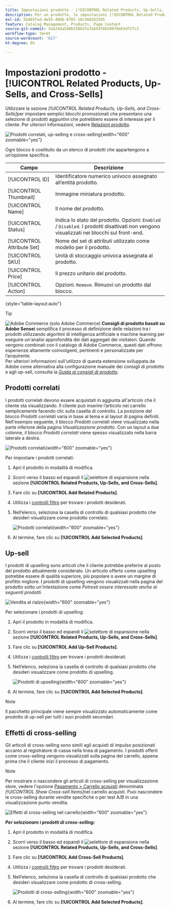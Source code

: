 ```yaml
---
title: Impostazioni prodotto - [!UICONTROL Related Products, Up-Sells, and Cross-Sells]
description: Per un prodotto, le impostazioni [!UICONTROL Related Products, Up-Sells, and Cross-Sells] definiscono semplici blocchi promozionali sulla pagina del prodotto che evidenziano una selezione di prodotti aggiuntivi.
exl-id: 5bd65fad-4e55-40db-8702-10c366261565
feature: Catalog Management, Products, Page Content
source-git-commit: 5da244a548b15863fe31b5df8b509f8e63df27c2
workflow-type: tm+mt
source-wordcount: '617'
ht-degree: 0%

---
```


# Impostazioni prodotto - [!UICONTROL Related Products, Up-Sells, and Cross-Sells]

Utilizzare la sezione _[!UICONTROL Related Products, Up-Sells, and Cross-Sells]_&#x200B;per impostare semplici blocchi promozionali che presentano una selezione di prodotti aggiuntivi che potrebbero essere di interesse per il cliente. Per ulteriori informazioni, vedere [Relazioni prodotto](../merchandising-promotions/product-relationships.md).

![Prodotti correlati, up-selling e cross-selling](./assets/product-related-up-sell-cross-sell.png){width="600" zoomable="yes"}

Ogni blocco è costituito da un elenco di prodotti che appartengono a un’opzione specifica.

| Campo | Descrizione |
|--- |--- |
| [!UICONTROL ID] | Identificatore numerico univoco assegnato all’entità prodotto. |
| [!UICONTROL Thumbnail] | Immagine miniatura prodotto. |
| [!UICONTROL Name] | Il nome del prodotto. |
| [!UICONTROL Status] | Indica lo stato del prodotto. Opzioni: `Enabled` / `Disabled`. I prodotti disattivati non vengono visualizzati nei blocchi sul front-end. |
| [!UICONTROL Attribute Set] | Nome del set di attributi utilizzato come modello per il prodotto. |
| [!UICONTROL SKU] | Unità di stoccaggio univoca assegnata al prodotto. |
| [!UICONTROL Price] | Il prezzo unitario del prodotto. |
| [!UICONTROL Action] | Opzioni: `Remove`. Rimuovi un prodotto dal blocco. |

{style="table-layout:auto"}

>[!TIP]
>
>![Adobe Commerce](../assets/adobe-logo.svg) (solo Adobe Commerce) **Consigli di prodotto basati su Adobe Sensei** semplifica il processo di definizione delle relazioni tra i prodotti utilizzando algoritmi di intelligenza artificiale e machine learning per eseguire un&#39;analisi approfondita dei dati aggregati dei visitatori. Quando vengono combinati con il catalogo di Adobe Commerce, questi dati offrono esperienze altamente coinvolgenti, pertinenti e personalizzate per l’acquirente.
><br/>
>Per ulteriori informazioni sull&#39;utilizzo di questa estensione sviluppata da Adobe come alternativa alla configurazione manuale dei consigli di prodotto e agli up-sell, consulta la _[Guida ai consigli di prodotto](https://experienceleague.adobe.com/docs/commerce/product-recommendations/guide-overview.html)_.

## Prodotti correlati

I prodotti correlati devono essere acquistati in aggiunta all&#39;articolo che il cliente sta visualizzando. Il cliente può inserire l’articolo nel carrello semplicemente facendo clic sulla casella di controllo. La posizione del blocco _Prodotti correlati_ varia in base al tema e al layout di pagina definiti. Nell&#39;esempio seguente, il blocco _Prodotti correlati_ viene visualizzato nella parte inferiore della pagina _Visualizzazione prodotto_. Con un layout a due colonne, il blocco _Prodotti correlati_ viene spesso visualizzato nella barra laterale a destra.

![Prodotti correlati](./assets/storefront-product-related-products.png){width="600" zoomable="yes"}

Per impostare i prodotti correlati:

1. Apri il prodotto in modalità di modifica.

1. Scorri verso il basso ed espandi il ![selettore di espansione](../assets/icon-display-expand.png) nella sezione **[!UICONTROL Related Products, Up-Sells, and Cross-Sells]**.

1. Fare clic su **[!UICONTROL Add Related Products]**.

1. Utilizza i [controlli filtro](../getting-started/admin-grid-controls.md) per trovare i prodotti desiderati.

1. Nell’elenco, seleziona la casella di controllo di qualsiasi prodotto che desideri visualizzare come prodotto correlato.

   ![Prodotti correlati](./assets/products-related-add.png){width="600" zoomable="yes"}

1. Al termine, fare clic su **[!UICONTROL Add Selected Products]**.

## Up-sell

I prodotti di upselling sono articoli che il cliente potrebbe preferire al posto del prodotto attualmente considerato. Un articolo offerto come upselling potrebbe essere di qualità superiore, più popolare o avere un margine di profitto migliore. I prodotti di upselling vengono visualizzati nella pagina del prodotto sotto un&#39;intestazione come _Potresti essere interessato anche ai seguenti prodotti_.

![Vendita al rialzo](./assets/storefront-product-upsell.png){width="600" zoomable="yes"}

Per selezionare i prodotti di upselling:

1. Apri il prodotto in modalità di modifica.

1. Scorri verso il basso ed espandi il ![selettore di espansione](../assets/icon-display-expand.png) nella sezione **[!UICONTROL Related Products, Up-Sells, and Cross-Sells]**.

1. Fare clic su **[!UICONTROL Add Up-Sell Products]**.

1. Utilizza i [controlli filtro](../getting-started/admin-grid-controls.md) per trovare i prodotti desiderati.

1. Nell’elenco, seleziona la casella di controllo di qualsiasi prodotto che desideri visualizzare come prodotto di upselling.

   ![Prodotti di upselling](./assets/product-up-sell-add.png){width="600" zoomable="yes"}

1. Al termine, fare clic su **[!UICONTROL Add Selected Products]**.

>[!NOTE]
>
>Il pacchetto principale viene sempre visualizzato automaticamente come prodotto di up-sell per tutti i suoi prodotti secondari.

## Effetti di cross-selling

Gli articoli di cross-selling sono simili agli acquisti di impulso posizionati accanto al registratore di cassa nella linea di pagamento. I prodotti offerti come cross-selling vengono visualizzati sulla pagina del carrello, appena prima che il cliente inizi il processo di pagamento.

>[!NOTE]
>
>Per mostrare o nascondere gli articoli di cross-selling per visualizzazione store, vedere l&#39;opzione [Pagamento > Carrello acquisti](../configuration-reference/sales/checkout.md) denominata _[!UICONTROL Show Cross-sell Items]_&#x200B;nel carrello acquisti. Puoi nascondere le cross-selling durante vendite specifiche o per test A/B in una visualizzazione punto vendita.

![Effetti di cross-selling nel carrello](./assets/storefront-cart-cross-sells.png){width="600" zoomable="yes"}

**_Per selezionare i prodotti di cross-selling:_**

1. Apri il prodotto in modalità di modifica.

1. Scorri verso il basso ed espandi il ![selettore di espansione](../assets/icon-display-expand.png) nella sezione **[!UICONTROL Related Products, Up-Sells, and Cross-Sells]**.

1. Fare clic su **[!UICONTROL Add Cross-Sell Products]**.

1. Utilizza i [controlli filtro](../getting-started/admin-grid-controls.md) per trovare i prodotti desiderati.

1. Nell’elenco, seleziona la casella di controllo di qualsiasi prodotto che desideri visualizzare come prodotto di cross-selling.

   ![Prodotti di cross-selling](./assets/product-cross-sell-add.png){width="600" zoomable="yes"}

1. Al termine, fare clic su **[!UICONTROL Add Selected Products]**.
